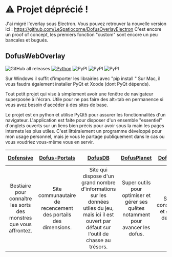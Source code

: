 
# ⚠️ Projet déprécié ! 
J'ai migré l'overlay sous Electron.
Vous pouvez retrouver la nouvelle version ici : https://github.com/LeSpatiocorne/DofusOverlayElectron
C'est encore un proof of concept, les premiers fonction "custom" sont encore un peu bancales et bugués.
## DofusWebOverlay

![GitHub all releases](https://img.shields.io/github/downloads/LeSpatiocorne/dofusweboverlay/total)
[![Python](https://img.shields.io/badge/Python-3.11-brightgreen)](https://www.python.org/)
![PyPI](https://img.shields.io/pypi/v/PyQt5?label=PyQt5)
![PyPI](https://img.shields.io/pypi/v/PyQtWebEngine?label=PyQtWebEngine)
![PyPI](https://img.shields.io/pypi/v/keyboard?label=keyboard)


Sur Windows il suffit d'importer les librairies avec "pip install <librairie>"
Sur Mac, il vous faudra également installer PyQt et Xcode (dont PyQt dépends).

  
Tout petit projet qui vise à simplement avoir une fenêtre de navigateur superposée à l'écran. Utile pour ne pas faire des alt+tab en permanence si vous avez besoin d'accéder à des sites de base.


Le projet est en python et utilise PyQt5 pour assurer les fonctionnalités d'un navigateur.
L'application est faite pour disposer d'un ensemble "essentiel" d'onglets ouverts sur un liens bien précis pour avoir sous la main les pages internets les plus utiles.
C'est littéralement un programme développé pour mon usage personnel, mais je vous le partage publiquement dans le cas ou vous voudriez vous-même vous en servir.

  
|[Dofensive](https://dofensive.com/fr)|[Dofus-Portals](https://dofus-portals.fr/)|[DofusDB](https://dofusdb.fr/fr/tools/treasure-hunt)|[DofusPlanet](https://dofusplanet.com/)|[DofusBook](https://www.dofusbook.net/fr/)|[Dofus Pour Les Noobs](https://www.dofuspourlesnoobs.com)|[Metamob](https://www.metamob.fr)|
|     :---:    |     :---:      |     :---:     |     :---:     |     :---:    |     :---:      |     :---:     |
|Bestiaire pour connaître les sorts des monstres que vous affrontez.|Site communautaire de recencement des portails des dimensions.|Site qui dispose d'un grand nombre d'informations sur les données utiles du jeu, mais ici il est ouvert par défaut sur l'outil de chasse au trésors.|Super outils pour optimiser et gérer ses quêtes notamment pour avancer les dofus.|Site de construction et gestion de stuffs|Site qui regroupe un énorme nombre d'informations pour les quêtes, les succès et les donjons. |Permet de lister les archimonstres pour le suivi de la quête l'éternelle moisson.|

